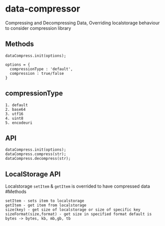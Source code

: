 # data-compressor
Compressing and Decompressing Data, Overriding localstorage behaviour to consider compression library

## Methods
```
dataCompress.init(options);

options = {
  compressionType : 'default',
  compression : true/false 
}
```

## compressionType
```
1. default
2. base64
3. utf16
4. uint8
5. encodeuri
```
## API
```
dataCompress.init(options);
dataCompress.compress(str);
dataCompress.decompress(str);
```

## LocalStorage API
Localstorage `setItem` & `getItem` is overrided to have compressed data
#Methods
```
setItem - sets item to localstorage
getItem - get item from localstorage
size(key) - get size of localstorage or size of specific key
sizeFormat(size,format) - get size in specified format default is bytes -> bytes, kb, mb,gb, tb
```
